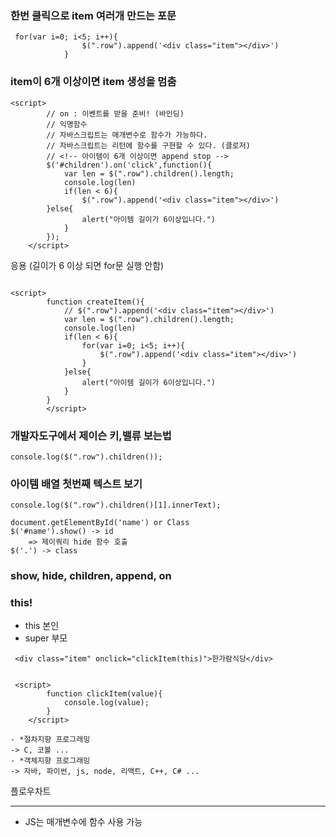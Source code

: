 ### 한번 클릭으로 item 여러개 만드는 포문
```
 for(var i=0; i<5; i++){
                $(".row").append('<div class="item"></div>')
            }
```

### item이 6개 이상이면 item 생성을  멈춤
```
<script>
        // on : 이벤트를 받을 준비! (바인딩)
        // 익명함수
        // 자바스크립트는 매개변수로 함수가 가능하다.
        // 자바스크립트는 리턴에 함수를 구현할 수 있다. (클로저)
        // <!-- 아이템이 6개 이상이면 append stop -->
        $('#children').on('click',function(){
            var len = $(".row").children().length;
            console.log(len)
            if(len < 6){
                $(".row").append('<div class="item"></div>')
        }else{
                alert("아이템 길이가 6이상입니다.")
            }
        });
    </script>
```
응용 (길이가 6 이상 되면 for문 실행 안함)
```

<script>
        function createItem(){
            // $(".row").append('<div class="item"></div>')
            var len = $(".row").children().length;
            console.log(len)
            if(len < 6){
                for(var i=0; i<5; i++){
                    $(".row").append('<div class="item"></div>')
                }
            }else{
                alert("아이템 길이가 6이상입니다.")
            }
        }
        </script>
```

### 개발자도구에서 제이슨 키,밸류 보는법
```
console.log($(".row").children());
```
### 아이템 배열 첫번째 텍스트 보기
```
console.log($(".row").children()[1].innerText);
```
```
document.getElementById('name') or Class
$('#name').show() -> id
    => 제이쿼리 hide 함수 호출
$('.') -> class
```
### show, hide, children, append, on

### this!
- this 본인
- super 부모
```
 <div class="item" onclick="clickItem(this)">한가람식당</div>


 <script>
        function clickItem(value){
            console.log(value);
        }
    </script>
```

    - *절차지향 프로그래밍
    -> C, 코볼 ...
    - *객체지향 프로그래밍
    -> 자바, 파이썬, js, node, 리액트, C++, C# ...

플로우차트

---
* JS는 매개변수에 함수 사용 가능
